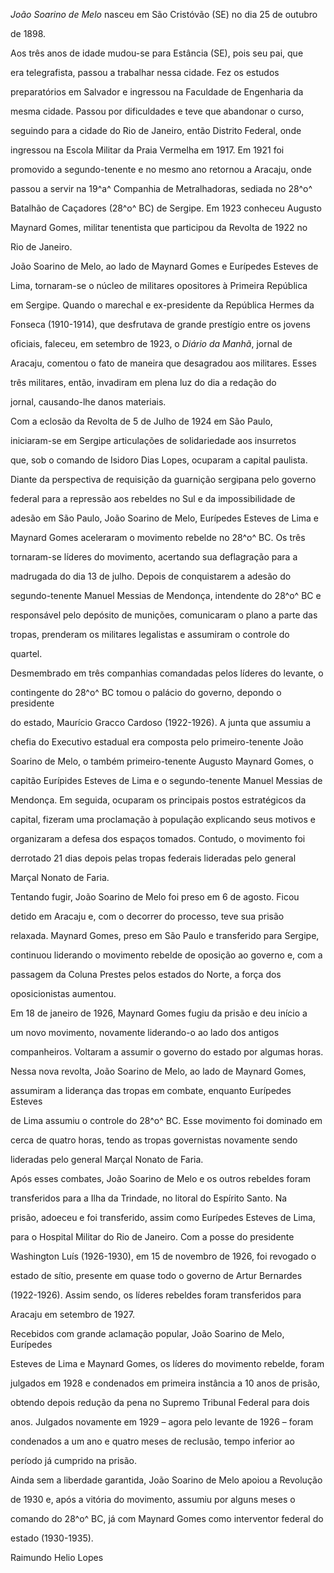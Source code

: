 

*João Soarino de Melo* nasceu em São Cristóvão (SE) no dia 25 de outubro

de 1898.



Aos três anos de idade mudou-se para Estância (SE), pois seu pai, que

era telegrafista, passou a trabalhar nessa cidade. Fez os estudos

preparatórios em Salvador e ingressou na Faculdade de Engenharia da

mesma cidade. Passou por dificuldades e teve que abandonar o curso,

seguindo para a cidade do Rio de Janeiro, então Distrito Federal, onde

ingressou na Escola Militar da Praia Vermelha em 1917. Em 1921 foi

promovido a segundo-tenente e no mesmo ano retornou a Aracaju, onde

passou a servir na 19^a^ Companhia de Metralhadoras, sediada no 28^o^

Batalhão de Caçadores (28^o^ BC) de Sergipe. Em 1923 conheceu Augusto

Maynard Gomes, militar tenentista que participou da Revolta de 1922 no

Rio de Janeiro.



João Soarino de Melo, ao lado de Maynard Gomes e Eurípedes Esteves de

Lima, tornaram-se o núcleo de militares opositores à Primeira República

em Sergipe. Quando o marechal e ex-presidente da República Hermes da

Fonseca (1910-1914), que desfrutava de grande prestígio entre os jovens

oficiais, faleceu, em setembro de 1923, o *Diário da Manhã*, jornal de

Aracaju, comentou o fato de maneira que desagradou aos militares. Esses

três militares, então, invadiram em plena luz do dia a redação do

jornal, causando-lhe danos materiais.



Com a eclosão da Revolta de 5 de Julho de 1924 em São Paulo,

iniciaram-se em Sergipe articulações de solidariedade aos insurretos

que, sob o comando de Isidoro Dias Lopes, ocuparam a capital paulista.

Diante da perspectiva de requisição da guarnição sergipana pelo governo

federal para a repressão aos rebeldes no Sul e da impossibilidade de

adesão em São Paulo, João Soarino de Melo, Eurípedes Esteves de Lima e

Maynard Gomes aceleraram o movimento rebelde no 28^o^ BC. Os três

tornaram-se líderes do movimento, acertando sua deflagração para a

madrugada do dia 13 de julho. Depois de conquistarem a adesão do

segundo-tenente Manuel Messias de Mendonça, intendente do 28^o^ BC e

responsável pelo depósito de munições, comunicaram o plano a parte das

tropas, prenderam os militares legalistas e assumiram o controle do

quartel.



Desmembrado em três companhias comandadas pelos líderes do levante, o

contingente do 28^o^ BC tomou o palácio do governo, depondo o presidente

do estado, Maurício Gracco Cardoso (1922-1926). A junta que assumiu a

chefia do Executivo estadual era composta pelo primeiro-tenente João

Soarino de Melo, o também primeiro-tenente Augusto Maynard Gomes, o

capitão Eurípides Esteves de Lima e o segundo-tenente Manuel Messias de

Mendonça. Em seguida, ocuparam os principais postos estratégicos da

capital, fizeram uma proclamação à população explicando seus motivos e

organizaram a defesa dos espaços tomados. Contudo, o movimento foi

derrotado 21 dias depois pelas tropas federais lideradas pelo general

Marçal Nonato de Faria.



Tentando fugir, João Soarino de Melo foi preso em 6 de agosto. Ficou

detido em Aracaju e, com o decorrer do processo, teve sua prisão

relaxada. Maynard Gomes, preso em São Paulo e transferido para Sergipe,

continuou liderando o movimento rebelde de oposição ao governo e, com a

passagem da Coluna Prestes pelos estados do Norte, a força dos

oposicionistas aumentou.



Em 18 de janeiro de 1926, Maynard Gomes fugiu da prisão e deu início a

um novo movimento, novamente liderando-o ao lado dos antigos

companheiros. Voltaram a assumir o governo do estado por algumas horas.

Nessa nova revolta, João Soarino de Melo, ao lado de Maynard Gomes,

assumiram a liderança das tropas em combate, enquanto Eurípedes Esteves

de Lima assumiu o controle do 28^o^ BC. Esse movimento foi dominado em

cerca de quatro horas, tendo as tropas governistas novamente sendo

lideradas pelo general Marçal Nonato de Faria.



Após esses combates, João Soarino de Melo e os outros rebeldes foram

transferidos para a Ilha da Trindade, no litoral do Espírito Santo. Na

prisão, adoeceu e foi transferido, assim como Eurípedes Esteves de Lima,

para o Hospital Militar do Rio de Janeiro. Com a posse do presidente

Washington Luís (1926-1930), em 15 de novembro de 1926, foi revogado o

estado de sítio, presente em quase todo o governo de Artur Bernardes

(1922-1926). Assim sendo, os líderes rebeldes foram transferidos para

Aracaju em setembro de 1927.



Recebidos com grande aclamação popular, João Soarino de Melo, Eurípedes

Esteves de Lima e Maynard Gomes, os líderes do movimento rebelde, foram

julgados em 1928 e condenados em primeira instância a 10 anos de prisão,

obtendo depois redução da pena no Supremo Tribunal Federal para dois

anos. Julgados novamente em 1929 – agora pelo levante de 1926 – foram

condenados a um ano e quatro meses de reclusão, tempo inferior ao

período já cumprido na prisão.



Ainda sem a liberdade garantida, João Soarino de Melo apoiou a Revolução

de 1930 e, após a vitória do movimento, assumiu por alguns meses o

comando do 28^o^ BC, já com Maynard Gomes como interventor federal do

estado (1930-1935).



Raimundo Helio Lopes



